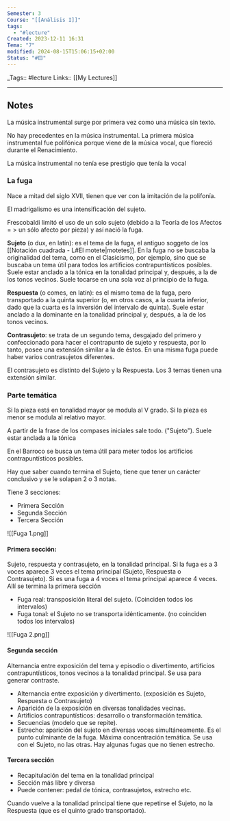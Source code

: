 ```yaml
---
Semester: 3
Course: "[[Análisis I]]"
tags:
  - "#lecture"
Created: 2023-12-11 16:31
Tema: "7"
modified: 2024-08-15T15:06:15+02:00
Status: "#🟨"
---
```


\_Tags::  #lecture 
Links:: [[My Lectures]]
___

## Notes

La música instrumental surge por primera vez como una música sin texto.

No hay precedentes en la música instrumental. La primera música instrumental fue polifónica porque viene de la música vocal, que floreció durante el Renacimiento.

La música instrumental no tenía ese prestigio que tenía la vocal

### La fuga

Nace a mitad del siglo XVII, tienen que ver con la imitación de la polifonía. 

El madrigalismo es una intensificación del sujeto.

Frescobaldi limitó el uso de un solo sujeto (debido a la Teoría de los Afectos = > un sólo afecto por pieza) y así nació la fuga.

**Sujeto** (o dux, en latín): es el tema de la fuga, el antiguo  soggeto de los [[Notación cuadrada - L#El motete|motetes]]. En la fuga no se buscaba la originalidad del tema, como en el Clasicismo, por ejemplo, sino que se buscaba un tema útil para todos los artificios contrapuntísticos posibles. Suele estar anclado a la tónica en la tonalidad principal y, después, a la de los tonos vecinos. Suele tocarse en una sola voz al principio de la fuga.

**Respuesta** (o comes, en latín): es el mismo tema de la fuga, pero transportado a la quinta superior (o, en otros casos, a la cuarta inferior, dado que la cuarta es la inversión del intervalo de quinta). Suele estar anclado a la dominante en la tonalidad principal y, después, a la de los tonos vecinos.

**Contrasujeto**: se trata de un segundo tema, desgajado del primero y confeccionado para hacer el contrapunto de sujeto y respuesta, por lo tanto, posee una extensión similar a la de éstos. En una misma fuga puede haber varios contrasujetos diferentes.

El contrasujeto es distinto del Sujeto y la Respuesta. Los 3 temas tienen una extensión similar.

### Parte temática

Si la pieza está en tonalidad mayor se modula al V grado. Si la pieza es menor se modula al relativo mayor.

A partir de la frase de los compases iniciales sale todo. ("Sujeto"). Suele estar anclada a la tónica

En el Barroco se busca un tema útil para meter todos los artificios contrapuntísticos posibles.

Hay que saber cuando termina el Sujeto, tiene que tener un carácter conclusivo y se le solapan 2 o 3 notas.

Tiene 3 secciones:
- Primera Sección
- Segunda Sección
- Tercera Sección

![[Fuga 1.png]]
#### Primera sección: 

Sujeto, respuesta y contrasujeto, en la tonalidad principal. Si la fuga es a 3 voces aparece 3 veces el tema principal (Sujeto, Respuesta o Contrasujeto). Si es una fuga a 4 voces el tema principal aparece 4 veces. Allí se termina la primera sección

* Fuga real: transposición literal del sujeto. (Coinciden todos los intervalos)
* Fuga tonal: el Sujeto no se transporta idénticamente. (no coinciden todos los intervalos)


![[Fuga 2.png]]
#### Segunda sección

Alternancia entre exposición del tema y episodio o divertimento, artificios contrapuntísticos, tonos vecinos a la tonalidad principal. Se usa para generar contraste.
- Alternancia entre exposición y divertimento. (exposición es Sujeto, Respuesta o Contrasujeto)
- Aparición de la exposición en diversas tonalidades vecinas.
- Artificios contrapuntísticos: desarrollo o transformación temática.
- Secuencias (modelo que se repite).
- Estrecho: aparición del sujeto en diversas voces simultáneamente. Es el punto culminante de la fuga. Máxima concentración temática. Se usa con el Sujeto, no las otras. Hay algunas fugas que no tienen estrecho.

#### Tercera sección

- Recapitulación del tema en la tonalidad principal
- Sección más libre y diversa
- Puede contener: pedal de tónica, contrasujetos, estrecho etc.

Cuando vuelve a la tonalidad principal tiene que repetirse el Sujeto, no la Respuesta (que es el quinto grado transportado).





















